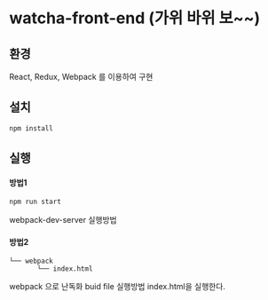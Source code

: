 # watcha-front-end (가위 바위 보~~)
## 환경
React, Redux, Webpack 를 이용하여 구현
## 설치
````cmd
npm install
````
## 실행
#### 방법1
````cmd
npm run start
````
webpack-dev-server 실행방법
#### 방법2
````
└── webpack
       └── index.html
````
webpack 으로 난독화 buid file 실행방법
index.html을 실행한다.